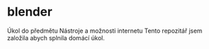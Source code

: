 # blender
Úkol do předmětu Nástroje a možnosti internetu
Tento repozitář jsem založila abych splnila domácí úkol.
